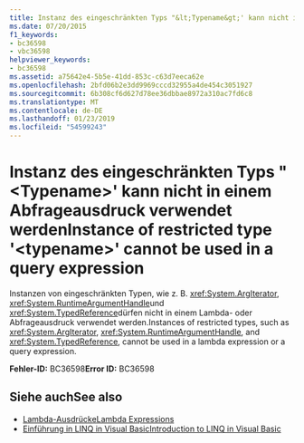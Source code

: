```yaml
---
title: Instanz des eingeschränkten Typs "&lt;Typename&gt;' kann nicht in einem Abfrageausdruck verwendet werden
ms.date: 07/20/2015
f1_keywords:
- bc36598
- vbc36598
helpviewer_keywords:
- bc36598
ms.assetid: a75642e4-5b5e-41dd-853c-c63d7eeca62e
ms.openlocfilehash: 2bfd06b2e3dd9969cccd32955a4de454c3051927
ms.sourcegitcommit: 6b308cf6d627d78ee36dbbae8972a310ac7fd6c8
ms.translationtype: MT
ms.contentlocale: de-DE
ms.lasthandoff: 01/23/2019
ms.locfileid: "54599243"
---
```

# <a name="instance-of-restricted-type-lttypenamegt-cannot-be-used-in-a-query-expression"></a><span data-ttu-id="d2634-102">Instanz des eingeschränkten Typs "&lt;Typename&gt;' kann nicht in einem Abfrageausdruck verwendet werden</span><span class="sxs-lookup"><span data-stu-id="d2634-102">Instance of restricted type '&lt;typename&gt;' cannot be used in a query expression</span></span>
<span data-ttu-id="d2634-103">Instanzen von eingeschränkten Typen, wie z. B. <xref:System.ArgIterator>, <xref:System.RuntimeArgumentHandle>und <xref:System.TypedReference>dürfen nicht in einem Lambda- oder Abfrageausdruck verwendet werden.</span><span class="sxs-lookup"><span data-stu-id="d2634-103">Instances of restricted types, such as <xref:System.ArgIterator>, <xref:System.RuntimeArgumentHandle>, and <xref:System.TypedReference>, cannot be used in a lambda expression or a query expression.</span></span>  
  
 <span data-ttu-id="d2634-104">**Fehler-ID:** BC36598</span><span class="sxs-lookup"><span data-stu-id="d2634-104">**Error ID:** BC36598</span></span>  
  
## <a name="see-also"></a><span data-ttu-id="d2634-105">Siehe auch</span><span class="sxs-lookup"><span data-stu-id="d2634-105">See also</span></span>
- [<span data-ttu-id="d2634-106">Lambda-Ausdrücke</span><span class="sxs-lookup"><span data-stu-id="d2634-106">Lambda Expressions</span></span>](../../visual-basic/programming-guide/language-features/procedures/lambda-expressions.md)
- [<span data-ttu-id="d2634-107">Einführung in LINQ in Visual Basic</span><span class="sxs-lookup"><span data-stu-id="d2634-107">Introduction to LINQ in Visual Basic</span></span>](../../visual-basic/programming-guide/language-features/linq/introduction-to-linq.md)
